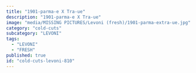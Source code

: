 ```yaml
---
title: "1901-parma-e X Tra-ue"
description: "1901-parma-e X Tra-ue"
image: "media/MISSING PICTURES/Levoni (fresh)/1901-parma-extra-ue.jpg"
category: "cold-cuts"
subcategory: "LEVONI"
tags:
  - "LEVONI"
  - "FRESH"
published: true
id: "cold-cuts-levoni-810"
---
```

